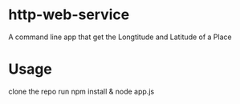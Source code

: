 # http-web-service
A command line app that get the Longtitude and Latitude of a Place


# Usage

clone the repo
run npm install & node app.js
